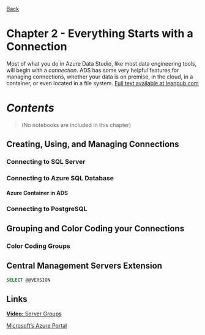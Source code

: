 [Back](../readme.md)

# Chapter 2 - Everything Starts with a Connection
Most of what you do in Azure Data Studio, like most data engineering tools, will begin with a *connection*. ADS has some very helpful features for managing connections, whether your data is on premise, in the cloud, in a container, or even located in a file system. [Full text available at leanpub.com](https://leanpub.com/hands-on-ads)

# ***Contents***
> (No notebooks are included in this chapter)

## Creating, Using, and Managing Connections

### Connecting to SQL Server

### Connecting to Azure SQL Database

#### Azure Container in ADS

### Connecting to PostgreSQL

## Grouping and Color Coding your Connections

### Color Coding Groups

## Central Management Servers Extension

```sql
SELECT @@VERSION
```

## Links

[**Video:** Server Groups](https://youtu.be/lJRg4SzmEU8)

[Microsoft’s Azure Portal](https://azure.microsoft.com)
